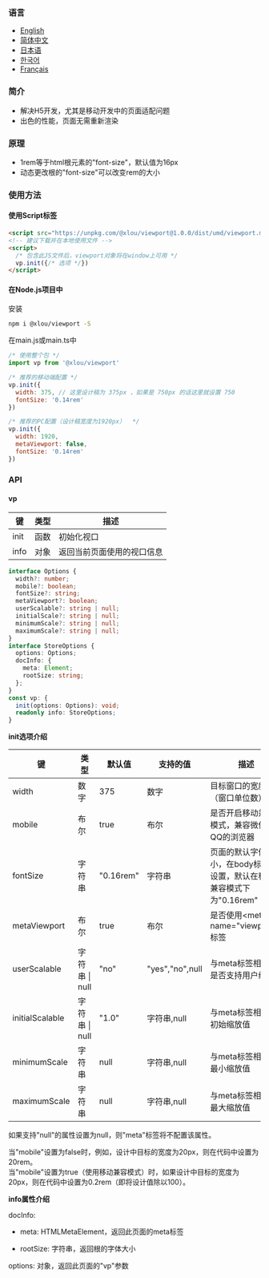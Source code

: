 ### 语言

* [English](https://github.com/omlou/viewport#readme)
* [简体中文](https://github.com/omlou/viewport/blob/master/public/md/readme-zh.md)
* [日本语](https://github.com/omlou/viewport/blob/master/public/md/readme-ja.md)
* [한국어](https://github.com/omlou/viewport/blob/master/public/md/readme-ko.md)
* [Français](https://github.com/omlou/viewport/blob/master/public/md/readme-fr.md)

### 简介

* 解决H5开发，尤其是移动开发中的页面适配问题
* 出色的性能，页面无需重新渲染

### 原理

* 1rem等于html根元素的"font-size"，默认值为16px
* 动态更改根的"font-size"可以改变rem的大小

### 使用方法

#### 使用Script标签

```html
<script src="https://unpkg.com/@xlou/viewport@1.0.0/dist/umd/viewport.min.js"></script>
<!-- 建议下载并在本地使用文件 -->
<script>
  /* 包含此JS文件后，viewport对象将在window上可用 */
  vp.init({/* 选项 */})
</script>
```

#### 在Node.js项目中

安装

``` bash
npm i @xlou/viewport -S
```

在main.js或main.ts中

``` javascript
/* 使用整个包 */
import vp from '@xlou/viewport'

/* 推荐的移动端配置 */
vp.init({
  width: 375, // 这里设计稿为 375px ，如果是 750px 的话这里就设置 750
  fontSize: '0.14rem'
})

/* 推荐的PC配置（设计稿宽度为1920px）  */
vp.init({
  width: 1920,
  metaViewport: false,
  fontSize: '0.14rem'
})
```

### API

#### vp

|键|类型|描述|
|----|----|----|
|init|函数|初始化视口|
|info|对象|返回当前页面使用的视口信息|

```typescript
interface Options {
  width?: number;
  mobile?: boolean;
  fontSize?: string;
  metaViewport?: boolean;
  userScalable?: string | null;
  initialScale?: string | null;
  minimumScale?: string | null;
  maximumScale?: string | null;
}
interface StoreOptions {
  options: Options;
  docInfo: {
    meta: Element;
    rootSize: string;
  };
}
const vp: {
  init(options: Options): void;
  readonly info: StoreOptions;
}
```

**init选项介绍**

|键|类型|默认值|支持的值|描述|
|----|----|----|----|----|
|width|数字|375|数字|目标窗口的宽度（窗口单位数）|
|mobile|布尔|true|布尔|是否开启移动兼容模式，兼容微信和QQ的浏览器|
|fontSize|字符串|"0.16rem"|字符串|页面的默认字体大小，在body标签上设置，默认在移动兼容模式下为"0.16rem"|
|metaViewport|布尔|true|布尔|是否使用\<meta name="viewport">标签|
|userScalable|字符串 \| null|"no"|"yes","no",null|与meta标签相关，是否支持用户缩放|
|initialScalable|字符串 \| null|"1.0"|字符串,null|与meta标签相关，初始缩放值|
|minimumScale|字符串|null|字符串,null|与meta标签相关，最小缩放值|
|maximumScale|字符串|null|字符串,null|与meta标签相关，最大缩放值|

如果支持"null"的属性设置为null，则"meta"标签将不配置该属性。

当"mobile"设置为false时，例如，设计中目标的宽度为20px，则在代码中设置为20rem。  
当"mobile"设置为true（使用移动兼容模式）时，如果设计中目标的宽度为20px，则在代码中设置为0.2rem（即将设计值除以100）。

**info属性介绍**

docInfo:

* meta: HTMLMetaElement，返回此页面的meta标签

* rootSize: 字符串，返回根的字体大小

options: 对象，返回此页面的"vp"参数